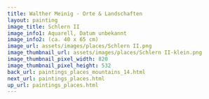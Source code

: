 ```yaml
---
title: Walther Meinig - Orte & Landschaften
layout: painting
image_title: Schlern II
image_info1: Aquarell, Datum unbekannt
image_info2: (ca. 40 x 65 cm)
image_url: assets/images/places/Schlern II.png
image_thumbnail_url: assets/images/places/Schlern II-klein.png
image_thumbnail_pixel_width: 820
image_thumbnail_pixel_height: 532
back_url: paintings_places_mountains_14.html
next_url: paintings_places.html
up_url: paintings_places.html
---
```


